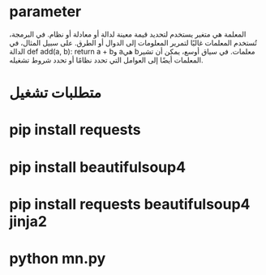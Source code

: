 # parameter
المعلمة هي متغير يستخدم لتحديد قيمة معينة لدالة أو معادلة أو نظام. في البرمجة، تُستخدم المعلمات غالبًا لتمرير المعلومات إلى الدوال أو الطرق. على سبيل المثال، في الدالة def add(a, b): return a + bو aهي bمعلمات. في سياق أوسع، يمكن أن تشير المعلمات أيضًا إلى العوامل التي تحدد نظامًا أو تحدد شروط تشغيله.


# متطلبات تشغيل 
# pip install requests
# pip install beautifulsoup4
# pip install requests beautifulsoup4 jinja2
# python mn.py

